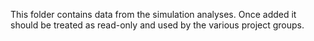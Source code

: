 This folder contains data from the simulation analyses. Once added it should
be treated as read-only and used by the various project groups.
